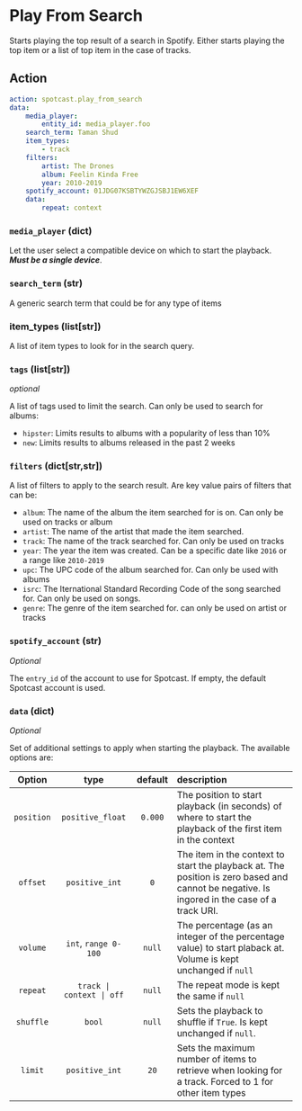 # Play From Search

Starts playing the top result of a search in Spotify. Either starts playing the top item or a list of top item in the case of tracks.

## Action

```yaml
action: spotcast.play_from_search
data:
    media_player:
        entity_id: media_player.foo
    search_term: Taman Shud
    item_types:
        - track
    filters:
        artist: The Drones
        album: Feelin Kinda Free
        year: 2010-2019
    spotify_account: 01JDG07KSBTYWZGJSBJ1EW6XEF
    data:
        repeat: context
```

### `media_player` (dict)

Let the user select a compatible device on which to start the playback. **_Must be a single device_**.

### `search_term` (str)

A generic search term that could be for any type of items

### item_types (list[str])

A list of item types to look for in the search query.

### `tags` (list[str])

*optional*

A list of tags used to limit the search. Can only be used to search for albums:

- `hipster`: Limits results to albums with a popularity of less than 10%
- `new`: Limits results to albums released in the past 2 weeks

### `filters` (dict[str,str])

A list of filters to apply to the search result. Are key value pairs of filters that can be:

- `album`: The name of the album the item searched for is on. Can only be used on tracks or album
- `artist`: The name of the artist that made the item searched.
- `track`: The name of the track searched for. Can only be used on tracks
- `year`: The year the item was created. Can be a specific date like `2016` or a range like `2010-2019`
- `upc`: The UPC code of the album searched for. Can only be used with albums
- `isrc`: The Iternational Standard Recording Code of the song searched for. Can only be used on songs.
- `genre`: The genre of the item searched for. can only be used on artist or tracks

### `spotify_account` (str)

*Optional*

The `entry_id` of the account to use for Spotcast. If empty, the default Spotcast account is used.

### `data` (dict)

*Optional*

Set of additional settings to apply when starting the playback. The available options are:

| Option     | type                      | default | description                                                                                                                                 |
| :---:      | :---:                     | :---:   | :---                                                                                                                                        |
| `position` | `positive_float`          | `0.000` | The position to start playback (in seconds) of where to start the playback of the first item in the context                                 |
| `offset`   | `positive_int`            | `0`     | The item in the context to start the playback at. The position is zero based and cannot be negative. Is ingored in the case of a track URI. |
| `volume`   | `int`, `range 0-100`      | `null`  | The percentage (as an integer of the percentage value) to start plaback at. Volume is kept unchanged if `null`                              |
| `repeat`   | `track \| context \| off` | `null`  | The repeat mode is kept the same if `null`                                                                                                  |
| `shuffle`  | `bool`                    | `null`  | Sets the playback to shuffle if `True`. Is kept unchanged if `null`.                                                                        |
| `limit`    | `positive_int`            | `20`    | Sets the maximum number of items to retrieve when looking for a track. Forced to 1 for other item types                                     |
